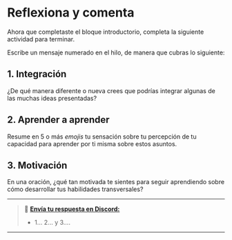# Reflexiona y comenta

Ahora que completaste el bloque introductorio, completa la siguiente actividad para terminar.

Escribe un mensaje numerado en el hilo, de manera que cubras lo siguiente:

## 1. Integración

¿De qué manera diferente o nueva crees que podrías integrar algunas de las muchas ideas presentadas?

## 2. Aprender a aprender

Resume en 5 o más *emojis* tu sensación sobre tu percepción de tu capacidad para aprender por ti misma sobre estos asuntos.

## 3. Motivación

En una oración, ¿qué tan motivada te sientes para seguir aprendiendo sobre cómo desarrollar tus habilidades transversales?

---

> 💬 **[Envía tu respuesta en Discord:](https://discord.com/channels/1209273049304666113/1238194332939587659)**
> 
> - 1... 2... y 3....

---
